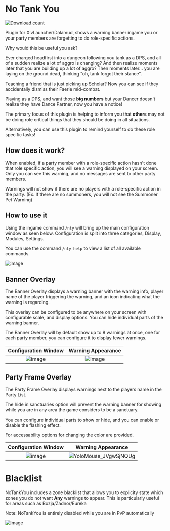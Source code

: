 # No Tank You
[![Download count](https://img.shields.io/endpoint?url=https://vz32sgcoal.execute-api.us-east-1.amazonaws.com/NoTankYou)](https://github.com/MidoriKami/NoTankYou)

Plugin for XivLauncher/Dalamud, shows a warning banner ingame you or your party members are forgetting to do role-specific actions.

Why would this be useful you ask?

Ever charged headfirst into a dungeon following you tank as a DPS, and all of a sudden realize a lot of aggro is changing? And then realize moments later that you are building up a lot of aggro? Then moments later... you are laying on the ground dead, thinking "oh, tank forgot their stance".

Teaching a friend that is just picking up Scholar? Now you can see if they accidentally dismiss their Faerie mid-combat.

Playing as a DPS, and want those **big numbers** but your Dancer doesn't realize they have Dance Partner, now you have a notice!

The primary focus of this plugin is helping to inform you that **others** may not be doing role critical things that they should be doing in all situations.

Alternatively, you can use this plugin to remind yourself to do these role specific tasks!

## How does it work?
When enabled, if a party member with a role-specific action hasn't done that role specific action, you will see a warning displayed on your screen.
Only you can see this warning, and no messages are sent to other party members. 

Warnings will not show if there are no players with a role-specific action in the party.
(Ex. If there are no summoners, you will not see the Summoner Pet Warning)

## How to use it
Using the ingame command `/nty` will bring up the main configuration window as seen below.
Configuration is split into three categories, Display, Modules, Settings.

You can use the command `/nty help` to view a list of all available commands.

![image](https://user-images.githubusercontent.com/9083275/194430187-f60ae9d5-04d0-43dd-be18-7ab2c30dacbf.png)

## Banner Overlay

The Banner Overlay displays a warning banner with the warning info, player name of the player triggering the warning, and an icon indicating what the warning is regarding.

This overlay can be configured to be anywhere on your screen with configurable scale, and display options. You can hide individual parts of the warning banner.

The Banner Overlay will by default show up to 8 warnings at once, one for each party member, you can configure it to display fewer warnings.

Configuration Window             |  Warning Appearance
:-------------------------:|:-------------------------:
![image](https://user-images.githubusercontent.com/9083275/194428607-7b3db649-aec7-4acd-adf1-af1d2d26d03a.png) | ![image](https://user-images.githubusercontent.com/9083275/194427783-45b4d2f2-3778-4dfd-8f90-5e8b5cf53b03.png)

## Party Frame Overlay

The Party Frame Overlay displays warnings next to the players name in the Party List.

The hide in sanctuaries option will prevent the warning banner for showing while you are in any area the game considers to be a sanctuary.

You can configure individual parts to show or hide, and you can enable or disable the flashing effect.

For accessability options for changing the color are provided.

Configuration Window             |  Warning Appearance
:-------------------------:|:-------------------------:
![image](https://user-images.githubusercontent.com/9083275/194430654-166fd1c5-8029-4da2-82ae-da9febddd832.png) |  ![YoloMouse_JVgwSjNQUg](https://user-images.githubusercontent.com/9083275/177447974-c2bfc46d-ac92-4bfe-a1bf-42f413074d02.gif)

# Blacklist

NoTankYou includes a zone blacklist that allows you to explicity state which zones you do not want **Any** warnings to appear. This is particularly useful for areas such as Bozja/Zadnor/Eureka

Note: NoTankYou is entirely disabled while you are in PvP automatically

![image](https://user-images.githubusercontent.com/9083275/194430817-9ec4aaad-01fa-46d1-80fa-00a3b7073b5c.png)


